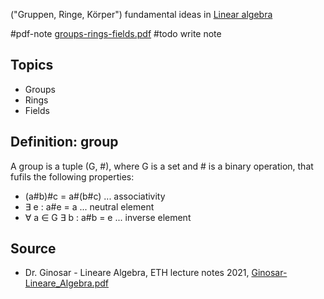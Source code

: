 ("Gruppen, Ringe, Körper")
fundamental ideas in [Linear algebra](Linear%20algebra.md)


#pdf-note [groups-rings-fields.pdf](groups-rings-fields.pdf)
#todo write note


## Topics
- Groups
- Rings
- Fields


## Definition: group
A group is a tuple (G, #), where G is a set and # is a binary operation, that fufils the following properties:
- (a#b)#c = a#(b#c) ... associativity
- $\exists$ e : a#e = a ... neutral element
- $\forall$ a $\in$ G $\exists$ b : a#b = e ... inverse element


## Source
- Dr. Ginosar - Lineare Algebra, ETH lecture notes 2021, [Ginosar-Lineare_Algebra.pdf](Ginosar-Lineare_Algebra.pdf)
